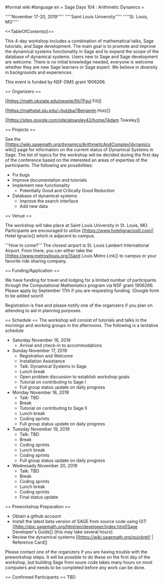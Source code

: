 #format wiki
#language en
= Sage Days 104 : Arithmetic Dynamics =

'''''November 17-20, 2019'''''
'''''Saint Louis University'''''
'''''St. Louis, MO'''''

<<TableOfContents()>>

This 4-day workshop includes a combination of mathematical talks, Sage tutorials, and Sage development. The main goal is to promote and improve the dynamical systems functionality in Sage and to expand the scope of the database of dynamical systems. Users new to Sage and Sage development are welcome. There is no initial knowledge needed, everyone is welcome whether they are new Sage learners or Sage expert. We believe in diversity in backgrounds and experiences.

This event is funded by NSF-DMS grant 1906266.

== Organizers ==

[[https://math.okstate.edu/people/fili/|Paul Fili]]

[[https://mathstat.slu.edu/~hutzba/|Benjamin Hutz]]

[[https://sites.google.com/site/atowsley42/home/|Adam Towsley]]

== Projects ==

See the [[https://wiki.sagemath.org/dynamics/ArithmeticAndComplex|dynamics wiki]] page for information on the current status of Dynamical Systems in Sage. The list of topics for the workshop will be decided during the first day of the conference based on the interested an areas of expertise of the participants. The following are possibilities:

 * Fix bugs
 * Improve documentation and tutorials
 * Implement new functionality
   * Potentially Good and Critically Good Reduction
 * Database of dynamical systems
   * Improve the search interface
   * Add new data


== Venue ==

The workshop will take place at Saint Louis University in St. Louis, MO. Participants are encouraged to utilize [[https://www.hotelignaciostl.com/| Hotel Ignacio]] which is adjacent to campus.

'''How to come?''' The closest airport is St. Louis Lambert International Airport. From there, you can either take the [[https://www.metrostlouis.org/|Saint Louis Metro Link]] to campus or your favorite ride sharing company.

== Funding/Application ==

We have funding for travel and lodging for a limited number of participants through the Computational Mathematics program via NSF grant 1906266. Please apply by September 17th if you are requesting funding. (Google form to be added soon!)

Registration is free and please notify one of the organizers if you plan on attending to aid in planning purposes.

== Schedule ==
The workshop will consist of tutorials and talks in the mornings and working groups in the afternoons. The following is a tentative schedule

 * Saturday November 16, 2019
   * Arrival and check-in to accommodations
 * Sunday November 17, 2019
   * Registration and Welcome
   * Installation Assistance
   * Talk: Dynamical Systems in Sage
   * Lunch break
   * Open problem discussion to establish workshop goals
   * Tutorial on contributing to Sage I
   * Full group status update on daily progress
 * Monday November 18, 2019
   * Talk: TBD
   * Break
   * Tutorial on contributing to Sage II
   * Lunch break
   * Coding sprints
   * Full group status update on daily progress
 * Tuesday November 19, 2019
   * Talk: TBD
   * Break
   * Coding sprints
   * Lunch break
   * Coding sprints
   * Full group status update on daily progress
 * Wednesady November 20, 2019
   * Talk: TBD
   * Break
   * Coding sprints
   * Lunch break
   * Coding sprints
   * Final status update

== Preworkshop Preparation == 

 * Obtain a github account
 * Install the latest beta version of SAGE from source code using GIT: [[http://doc.sagemath.org/html/en/developer/index.html|Sage Developer's Guide]] (this may take several hours)
 * Review the dynamical systems [[https://wiki.sagemath.org/quickref/ | Reference Card]]

Please contact one of the organizers if you are having trouble with the preworkshop steps. It will be possible to do these on the first day of the workshop, but building Sage from soure code takes many hours on most computers and needs to be completed before any work can be done.


== Confirmed Participants ==
TBD
